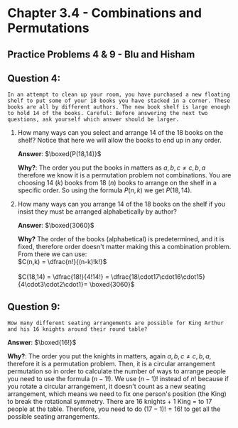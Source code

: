 # Chapter 3.4 - Combinations and Permutations
## Practice Problems 4 & 9 - Blu and Hisham

## Question 4: 
    In an attempt to clean up your room, you have purchased a new floating shelf to put some of your 18 books you have stacked in a corner. These books are all by different authors. The new book shelf is large enough to hold 14 of the books. Careful: Before answering the next two questions, ask yourself which answer should be larger.

1. How many ways can you select and arrange 14 of the 18 books on the shelf? Notice that here we will allow the books to end up in any order.

    **Answer**: $\boxed{P(18,14)}$ 

    **Why?**: The order you put the books in matters as $a,b,c \neq c,b,a$ therefore we know it is a permutation problem not combinations. You are choosing $14$ ($k$) books from $18$ ($n$) books to arrange on the shelf in a specific order. So using the formula $P(n,k)$ we get $P(18,14)$.

2. How many ways can you arrange 14 of the 18 books on the shelf if you insist they must be arranged alphabetically by author?

    **Answer**: $\boxed{3060}$

    **Why?** The order of the books (alphabetical) is predetermined, and it is fixed, therefore order doesn't matter making this a combination problem. From there we can use:
    <br>
    $C(n,k) = \dfrac{n!}{(n-k)!k!}$
    <br>
    <br>
    $C(18,14) = \dfrac{18!}{4!14!} = \dfrac{18\cdot17\cdot16\cdot15}{4\cdot3\cdot2\cdot1}= \boxed{3060}$


## Question 9: 

    How many different seating arrangements are possible for King Arthur and his 16 knights around their round table?

**Answer**: $\boxed{16!}$

**Why?**: The order you put the knights in matters, again $a,b,c \neq c,b,a$, therefore it is a permutation problem. Then, it is a circular arrangement permutation so in order to calculate the number of ways to arrange people you need to use the formula $(n-1!)$. We use $(n-1)!$ instead of $n!$ because if you rotate a circular arrangement, it doesn't count as a new seating arrangement, which means we need to fix one person's position (the King) to break the rotational symmetry. There are $16$ knights + $1$ King $=$ to $17$ people at the table. Therefore, you need to do $(17-1)! = 16!$ to get all the possible seating arrangements.